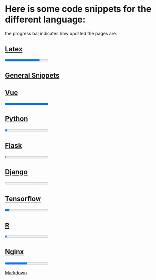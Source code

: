 

# Here is some code snippets for the different language:
the progress bar indicates how updated the pages are.

## [Latex](latex/)
<progress value="80" max="100"></progress>

## [General Snippets](general_snippets/)

## [Vue](vue/)
<progress value="100" max="100"></progress>
## [Python](python/)
<progress value="5" max="100"></progress>
## [Flask](Flask/)
<progress value="1" max="100"></progress>
## [Django](Django/)
<progress value="0" max="100"></progress>
## [Tensorflow](http://niklasinde.github.io/datascience/tensorflow/)
<progress value="10" max="100"></progress>
## [R](R/)
<progress value="4" max="100"></progress>
## [Nginx](/nginx)
<progress value="50" max="100"></progress>

[Markdown](https://guides.github.com/features/mastering-markdown/)<br/>

